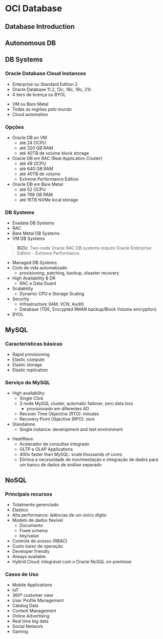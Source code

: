 # OCI Database

## Database Introduction

## Autonomous DB

## DB Systems

### Oracle Database Cloud Instances
  * Enterprise ou Standard Edition 2
  * Oracle Database 11.2, 12c, 18c, 19c, 21c
  * 4 tiers de licença ou BYOL
  - VM ou Bare Metal
  - Todas as regiões pelo mundo
  - Cloud automation

### Opções
- Oracle DB en VM
  * até 24 OCPU
  * até 320 GB RAM
  * até 40TB de volume block storage
- Oracle DB em RAC (Real Application Cluster)
  * até 48 OCPU
  * até 640 GB RAM
  * até 40TB de volume
  - Extreme Performance Edition
- Oracle DB em Bare Metal
  * até 52 OCPU
  * até 768 GB RAM
  * até 16TB NVMe local storage

### DB Systems
- Exadata DB Systems
- RAC
- Bare Metal DB Systems
- VM DB Systems

> **BIZU**: Two-node Oracle RAC DB systems require Oracle Enterprise Edition - Extreme Performance

* Managed DB Systems
* Ciclo de vida automatizado
  - provisioning, patching, backup, disaster recovery
* High Availability & DR
  - RAC e Data Guard
* Scalability
  - Dynamic CPU e Storage Scaling
* Security
  - Infrastructure (IAM, VCN, Audit)
  - Database (TDE, Encrypted RMAN backup/Block Volume encryption)
* BYOL


## MySQL

### Caracteristicas básicas
- Rapid provisioning
- Elastic compute
- Elastic storage
- Elastic replication

### Serviço do MySQL
- High availability: 
  * Single Click
  * 3 node MySQL cluster, automatic failover, zero data loss
    - provisionado em diferentes AD
  * Recover Time Objective (RTO): minutes
  * Recovery Point Objective (RPO): zero
- Standalone
  * Single instance: development and test environment

* HeatWave
  - Acelerador de consultas integrado
  - OLTP e OLAP Applications
  - 400x faster than MySQL: scale thousands of cores
  - Elimina a necessidade de movimentação e integração de dados para um banco de dados de análise separado


## NoSQL

### Principais recursos
- Totalmente gerenciado
- Elastico
- Alta performance: latências de um único dígito
- Modelo de dados flexível
  - Documento
  - Fixed schema
  - key/value
- Controle de acesso (RBAC)
- Custo baixo de operação
- Developer friendly
- Always available
- Hybrid Cloud: integrável com o Oracle NoSQL on-premisse

### Casos de Uso
- Mobile Applications
- IoT
- 360º customer view
- User Profile Management
- Catalog Data
- Content Management
- Online Advertising
- Real time big data
- Social Network
- Gaming

